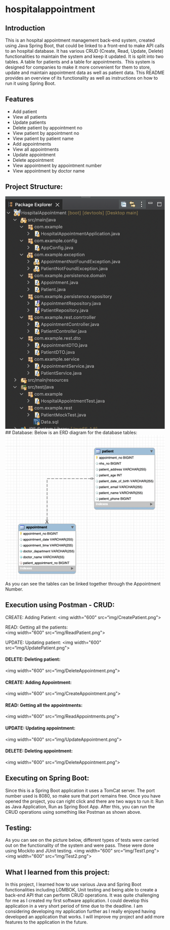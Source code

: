 # hospitalappointment
## Introduction
This is an hospital appointment management back-end system, created using Java Spring Boot, that could be linked to a front-end to make API calls to an hospital database.
It has various CRUD (Create, Read, Update, Delete) functionalities to maintain the system and keep it updated.
It is split into two tables. A table for patients and a table for appointments. 
This system is designed for companies to make it more convenient for them to store, update and maintain appointment data as well as patient data.
This README provides an overview of its functionality as well as instructions on how to run it using Spring Boot.

## Features
* Add patient
* View all patients
* Update patients
* Delete patient by appointment no
* View patient by appointment no
* View patient by patient name
* Add appointments
* View all appointments
* Update appointment
* Delete appointment
* View appointment by appointment number
* View appointment by doctor name
 
 ## Project Structure:

<img width="600" src="img/structure.png">
## Database:
Below is an ERD diagram for the database tables:

<img width="600" src="img/ERD.png">
As you can see the tables can be linked together through the Appointment Number.

## Execution using Postman - CRUD:

CREATE: Adding Patient:
<img width="600" src=“img/CreatePatient.png">

READ: Getting all the patients:		    
<img width="600" src=“img/ReadPatient.png">

UPDATE: Updating patient:
<img width="600" src=“img/UpdatePatient.png">

#### DELETE: Deleting patient:
<img width="600" src=“img/DeleteAppointment.png">

#### CREATE: Adding Appointment:
<img width="600" src=“img/CreateAppointment.png">

#### READ: Getting all the appointments:
<img width="600" src=“img/ReadAppointments.png">

#### UPDATE: Updating appointment:
<img width="600" src=“img/UpdateAppointment.png">

#### DELETE: Deleting appointment:
<img width="600" src=“img/DeleteAppointment.png">

## Executing on Spring Boot:
Since this is a Spring Boot application it uses a TomCat server.
The port number used is 8080, so make sure that port remains free.
Once you have opened the project, you can right click and there are two ways to run it:
Run as Java Application,
Run as Spring Boot App.
After this, you can run the CRUD operations using something like Postman as shown above.

## Testing:
As you can see on the picture below, different types of tests were carried out on the functionality of the system and were pass.
These were done using Mockito and JUnit testing.
<img width="600" src=“img/Test1.png">
<img width="600" src=“img/Test2.png">


## What I learned from this project:
In this project, I learned how to use various Java and Spring Boot
functionalities including LOMBOK, Unit testing and being able to create a back-end API that can perform CRUD operations.
It was quite challenging for me as I created my first software application.
I could develop this application in a very short period of time due to the deadline. 
I am considering developing my application further as I really enjoyed having developed an application that works.
I will improve my project and add more features to the application in the future.
